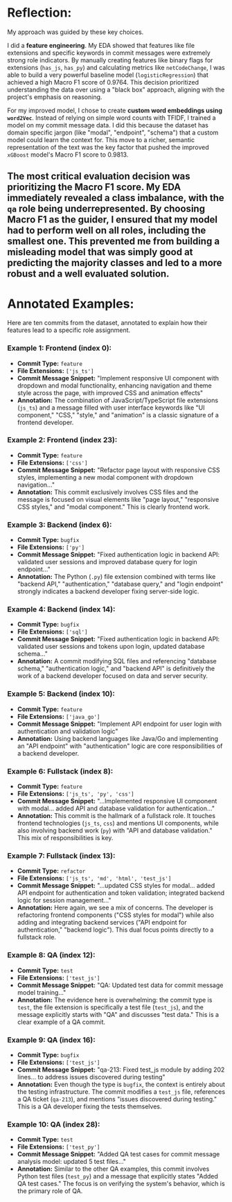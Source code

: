 # Reflection:

My approach was guided by these key choices.

I did a **feature engineering**. My EDA showed that features like file extensions and specific keywords in commit messages were extremely strong role indicators. By manually creating features like binary flags for extensions (`has_js`, `has_py`) and calculating metrics like `netCodeChange`, I was able to build a very powerful baseline model (`logisticRegression`) that achieved a high Macro F1 score of 0.9764. This decision prioritized understanding the data over using a "black box" approach, aligning with the project's emphasis on reasoning.

For my improved model, I chose to create **custom word embeddings using `word2Vec`**. Instead of relying on simple word counts with TFIDF, I trained a model on my commit message data. I did this because the dataset has domain specific jargon (like "modal", "endpoint", "schema") that a custom model could learn the context for. This move to a richer, semantic representation of the text was the key factor that pushed the improved `xGBoost` model's Macro F1 score to 0.9813.

The most critical evaluation decision was **prioritizing the Macro F1 score**. My EDA immediately revealed a class imbalance, with the `qa` role being underrepresented. By choosing Macro F1 as the guider, I ensured that my model had to perform well on all roles, including the smallest one. This prevented me from building a misleading model that was simply good at predicting the majority classes and led to a more robust and a well evaluated solution.
---

# Annotated Examples:

Here are ten commits from the dataset, annotated to explain how their features lead to a specific role assignment.

### Example 1: Frontend (index 0):
* **Commit Type:** `feature`
* **File Extensions:** `['js_ts']`
* **Commit Message Snippet:** "Implement responsive UI component with dropdown and modal functionality, enhancing navigation and theme style across the page, with improved CSS and animation effects"
* **Annotation:** The combination of JavaScript/TypeScript file extensions (`js_ts`) and a message filled with user interface keywords like "UI component," "CSS," "style," and "animation" is a classic signature of a frontend developer.

### Example 2: Frontend (index 23):
* **Commit Type:** `feature`
* **File Extensions:** `['css']`
* **Commit Message Snippet:** "Refactor page layout with responsive CSS styles, implementing a new modal component with dropdown navigation..."
* **Annotation:** This commit exclusively involves CSS files and the message is focused on visual elements like "page layout," "responsive CSS styles," and "modal component." This is clearly frontend work.

### Example 3: Backend (index 6):
* **Commit Type:** `bugfix`
* **File Extensions:** `['py']`
* **Commit Message Snippet:** "Fixed authentication logic in backend API: validated user sessions and improved database query for login endpoint..."
* **Annotation:** The Python (`.py`) file extension combined with terms like "backend API," "authentication," "database query," and "login endpoint" strongly indicates a backend developer fixing server-side logic.

### Example 4: Backend (index 14):
* **Commit Type:** `bugfix`
* **File Extensions:** `['sql']`
* **Commit Message Snippet:** "Fixed authentication logic in backend API: validated user sessions and tokens upon login, updated database schema..."
* **Annotation:** A commit modifying SQL files and referencing "database schema," "authentication logic," and "backend API" is definitively the work of a backend developer focused on data and server security.

### Example 5: Backend (index 10):
* **Commit Type:** `feature`
* **File Extensions:** `['java_go']`
* **Commit Message Snippet:** "Implement API endpoint for user login with authentication and validation logic"
* **Annotation:** Using backend languages like Java/Go and implementing an "API endpoint" with "authentication" logic are core responsibilities of a backend developer.

### Example 6: Fullstack (index 8):
* **Commit Type:** `feature`
* **File Extensions:** `['js_ts', 'py', 'css']`
* **Commit Message Snippet:** "...Implemented responsive UI component with modal... added API and database validation for authentication..."
* **Annotation:** This commit is the hallmark of a fullstack role. It touches frontend technologies (`js_ts`, `css`) and mentions UI components, while also involving backend work (`py`) with "API and database validation." This mix of responsibilities is key.

### Example 7: Fullstack (index 13):
* **Commit Type:** `refactor`
* **File Extensions:** `['js_ts', 'md', 'html', 'test_js']`
* **Commit Message Snippet:** "...updated CSS styles for modal... added API endpoint for authentication and token validation; integrated backend logic for session management..."
* **Annotation:** Here again, we see a mix of concerns. The developer is refactoring frontend components ("CSS styles for modal") while also adding and integrating backend services ("API endpoint for authentication," "backend logic"). This dual focus points directly to a fullstack role.

### Example 8: QA (index 12):
* **Commit Type:** `test`
* **File Extensions:** `['test_js']`
* **Commit Message Snippet:** "QA: Updated test data for commit message model training..."
* **Annotation:** The evidence here is overwhelming: the commit type is `test`, the file extension is specifically a test file (`test_js`), and the message explicitly starts with "QA" and discusses "test data." This is a clear example of a QA commit.

### Example 9: QA (index 16):
* **Commit Type:** `bugfix`
* **File Extensions:** `['test_js']`
* **Commit Message Snippet:** "qa-213: Fixed test_js module by adding 202 lines... to address issues discovered during testing"
* **Annotation:** Even though the type is `bugfix`, the context is entirely about the testing infrastructure. The commit modifies a `test_js` file, references a QA ticket (`qa-213`), and mentions "issues discovered during testing." This is a QA developer fixing the tests themselves.

### Example 10: QA (index 28):
* **Commit Type:** `test`
* **File Extensions:** `['test_py']`
* **Commit Message Snippet:** "Added QA test cases for commit message analysis model: updated 5 test files..."
* **Annotation:** Similar to the other QA examples, this commit involves Python test files (`test_py`) and a message that explicitly states "Added QA test cases." The focus is on verifying the system's behavior, which is the primary role of QA.